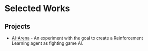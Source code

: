 # Selected Works

## Projects
- [AI-Arena](https://github.com/alannahwaechter/portfolio/tree/main/AI-Arena) - An experiment with the goal to create a Reinforcement Learning agent as fighting game AI.
